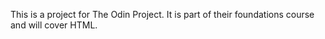 This is a project for The Odin Project. It is part of their foundations course and will cover HTML.
